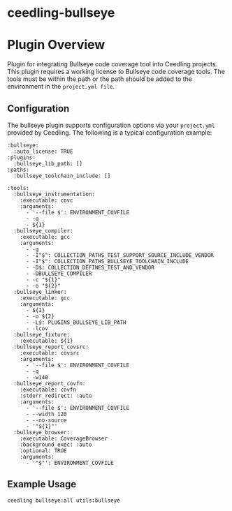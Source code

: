 ceedling-bullseye
=================

# Plugin Overview

Plugin for integrating Bullseye code coverage tool into Ceedling projects.
This plugin requires a working license to Bullseye code coverage tools. The tools
must be within the path or the path should be added to the environment in the
`project.yml file`.

## Configuration

The bullseye plugin supports configuration options via your `project.yml` provided
by Ceedling. The following is a typical configuration example:

```
:bullseye:
  :auto_license: TRUE
:plugins:
  :bullseye_lib_path: []
:paths:
  :bullseye_toolchain_include: []

:tools:
  :bullseye_instrumentation:
    :executable: covc
    :arguments:
      - '--file $': ENVIRONMENT_COVFILE
      - -q
      - ${1}
  :bullseye_compiler:
    :executable: gcc
    :arguments:
      - -g
      - -I"$": COLLECTION_PATHS_TEST_SUPPORT_SOURCE_INCLUDE_VENDOR
      - -I"$": COLLECTION_PATHS_BULLSEYE_TOOLCHAIN_INCLUDE
      - -D$: COLLECTION_DEFINES_TEST_AND_VENDOR
      - -DBULLSEYE_COMPILER
      - -c "${1}"
      - -o "${2}"
  :bullseye_linker:
    :executable: gcc
    :arguments:
      - ${1}
      - -o ${2}
      - -L$: PLUGINS_BULLSEYE_LIB_PATH
      - -lcov
  :bullseye_fixture:
    :executable: ${1}
  :bullseye_report_covsrc:
    :executable: covsrc
    :arguments:
      - '--file $': ENVIRONMENT_COVFILE
      - -q
      - -w140
  :bullseye_report_covfn:
    :executable: covfn
    :stderr_redirect: :auto
    :arguments:
      - '--file $': ENVIRONMENT_COVFILE
      - --width 120
      - --no-source
      - '"${1}"'
  :bullseye_browser:
    :executable: CoverageBrowser
    :background_exec: :auto
    :optional: TRUE
    :arguments:
      - '"$"': ENVIRONMENT_COVFILE
```

## Example Usage

```sh
ceedling bullseye:all utils:bullseye
```
